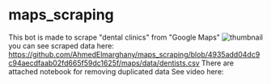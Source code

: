# maps_scraping
This bot is made to scrape "dental clinics" from "Google Maps"
![thumbnail](https://github.com/AhmedElmarghany/maps_scraping/assets/113950259/85333413-36db-4699-9ac1-314b8109572c)
you can see scraped data here:
https://github.com/AhmedElmarghany/maps_scraping/blob/4935add04dc9c94aecdfaab02fd665f59dc1625f/maps/data/dentists.csv
There are attached notebook for removing duplicated data
See video here:
